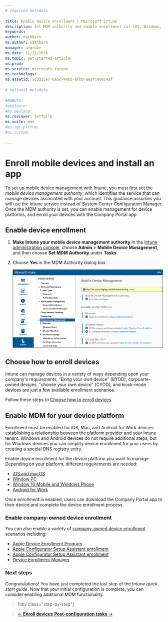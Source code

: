 ```yaml
---
# required metadata

title: Enable device enrollment | Microsoft Intune
description: Set MDM authority and enable enrollment for iOS, Windows, Android, and Mac devices.
keywords:
author: nathbarn
ms.author: nathbarn
manager: angrobe
ms.date: 11/22/2016
ms.topic: get-started-article
ms.prod:
ms.service: microsoft-intune
ms.technology:
ms.assetid: 5d3215e7-0a5c-44bd-afb0-aeafce98c43f

# optional metadata

#ROBOTS:
#audience:
#ms.devlang:
ms.reviewer: jeffgilb
ms.suite: ems
#ms.tgt_pltfrm:
#ms.custom:

---
```


# Enroll mobile devices and install an app
To set up mobile device management with Intune, you must first set the *mobile device management authority*, which identifies the service that can manage devices associated with your account. This guidance assumes you will use the Intune service instead of System Center Configuration Manager. Once the MDM authority is set, you can enable management for device platforms, and enroll your devices with the Company Portal app.

## Enable device enrollment

1. **Make Intune your mobile device management authority**
    In the [Intune administration console](https://manage.microsoft.com/), choose **Admin** > **Mobile Device Management**, and then choose **Set MDM Authority** under **Tasks**.  

2. Choose **Yes** in the MDM Authority dialog box.

	![Admin console. Set mdm to Intune](./media/mdmAuthority.png)

## Choose how to enroll devices

Intune can manage devices in a variety of ways depending upon your company's requirements. "Bring your own device" (BYOD), corpoarte-owned devices, "choose your own device" (CYOD), and kiosk-mode devices are just a few available enrollment scenarios.

Follow these steps to [Choose how to enroll devices](choose-how-to-enroll-devices1.md).

## Enable MDM for your device platform
Enrollment must be enabled for iOS, Mac, and Android for Work devices establishing a relationship between the platform provider and your Intune tenant. Windows and Android devices do not require additional steps, but for Windows devices you can simplify device enrollment for your users by creating a special DNS registry entry.

Enable device enrollment for the device platform you want to manage. Depending on your platform, different requirements are needed:

-  [iOS and macOS](https://docs.microsoft.com/intune/deploy-use/set-up-ios-and-mac-management-with-microsoft-intune.md)
-  [Window PC](https://docs.microsoft.com/intune/deploy-use/set-up-windows-device-management-with-microsoft-intune)
-  [Window 10 Mobile and Windows Phone](https://docs.microsoft.com/intune/deploy-use/set-up-windows-phone-management-with-microsoft-intune)
- [Android for Work](https://docs.microsoft.com/intune/deploy-use/set-up-android-for-work)

Once enrollment is enabled, users can download the Company Portal app to their device and complete the device enrollment process.

### Enable company-owned device enrollment
You can also enable a variety of [company-owned device enrollment](https://docs.microsoft.com/intune/deploy-use/manage-corporate-owned-devices) scenarios including:
- [Apple Device Enrollment Program](https://docs.microsoft.com/intune/deploy-use/ios-device-enrollment-program-in-microsoft-intune)
- [Apple Configurator Setup Assistant enrollment](https://docs.microsoft.com/intune/deploy-use/ios-setup-assistant-enrollment-in-microsoft-intune)
- [Apple Configurator Setup Assistant enrollment](https://docs.microsoft.com/intune/deploy-use/ios-direct-enrollment-in-microsoft-intune)
- [Device Enrollment Manager](https://docs.microsoft.com/intune/deploy-use/enroll-corporate-owned-devices-with-the-device-enrollment-manager-in-microsoft-intune)

### Next steps
Congratulations! You have just completed the last step of the *Intune quick start guide*. Now that your initial configuration is complete, you can consider enabling additional MDM functionality.

>[!div class="step-by-step"]

>[&larr; **Enroll devices**](.\start-with-a-paid-subscription-to-microsoft-intune-step-8.md)     [**Post-configuration tasks** &rarr;](.\post-configuration-tasks.md)  
